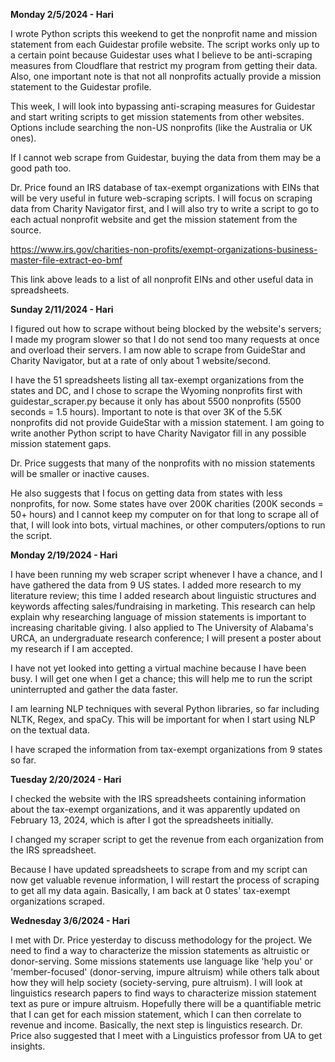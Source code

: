 **Monday 2/5/2024 - Hari**

I wrote Python scripts this weekend to get the nonprofit name and mission statement from each Guidestar profile website. The script works only up to a certain point because Guidestar uses what I believe to be anti-scraping measures from Cloudflare that restrict my program from getting their data. Also, one important note is that not all nonprofits actually provide a mission statement to the Guidestar profile.

This week, I will look into bypassing anti-scraping measures for Guidestar and start writing scripts to get mission statements from other websites. Options include searching the non-US nonprofits (like the Australia or UK ones). 

If I cannot web scrape from Guidestar, buying the data from them may be a good path too.

Dr. Price found an IRS database of tax-exempt organizations with EINs that will be very useful in future web-scraping scripts. I will focus on scraping data from Charity Navigator first, and I will also try to write a script to go to each actual nonprofit website and get the mission statement from the source.

https://www.irs.gov/charities-non-profits/exempt-organizations-business-master-file-extract-eo-bmf

This link above leads to a list of all nonprofit EINs and other useful data in spreadsheets.

**Sunday 2/11/2024 - Hari**

I figured out how to scrape without being blocked by the website's servers; I made my program slower so that I do not send too many requests at once and overload their servers. I am now able to scrape from GuideStar and Charity Navigator, but at a rate of only about 1 website/second. 

I have the 51 spreadsheets listing all tax-exempt organizations from the states and DC, and I chose to scrape the Wyoming nonprofits first with guidestar_scraper.py because it only has about 5500 nonprofits (5500 seconds = 1.5 hours). Important to note is that over 3K of the 5.5K nonprofits did not provide GuideStar with a mission statement. I am going to write another Python script to have Charity Navigator fill in any possible mission statement gaps.

Dr. Price suggests that many of the nonprofits with no mission statements will be smaller or inactive causes. 

He also suggests that I focus on getting data from states with less nonprofits, for now. Some states have over 200K charities (200K seconds = 50+ hours) and I cannot keep my computer on for that long to scrape all of that, I will look into bots, virtual machines, or other computers/options to run the script.

**Monday 2/19/2024 - Hari**

I have been running my web scraper script whenever I have a chance, and I have gathered the data from 9 US states. I added  more research to my literature review; this time I added research about linguistic structures and keywords affecting sales/fundraising in marketing. This research can help explain why researching language of mission statements is important to increasing charitable giving. I also applied to The University of Alabama's URCA, an undergraduate research conference; I will present a poster about my research if I am accepted.

I have not yet looked into getting a virtual machine because I have been busy. I will get one when I get a chance; this will help me to run the script uninterrupted and gather the data faster.

I am learning NLP techniques with several Python libraries, so far including NLTK, Regex, and spaCy. This will be important for when I start using NLP on the textual data.

I have scraped the information from tax-exempt organizations from 9 states so far.

**Tuesday 2/20/2024 - Hari**

I checked the website with the IRS spreadsheets containing information about the tax-exempt organizations, and it was apparently updated on February 13, 2024, which is after I got the spreadsheets initially. 

I changed my scraper script to get the revenue from each organization from the IRS spreadsheet.

Because I have updated spreadsheets to scrape from and my script can now get valuable revenue information, I will restart the process of scraping to get all my data again. Basically, I am back at 0 states' tax-exempt organizations scraped.

**Wednesday 3/6/2024 - Hari**

I met with Dr. Price yesterday to discuss methodology for the project. We need to find a way to characterize the mission statements as altruistic or donor-serving. Some missions statements use language like 'help you' or 'member-focused' (donor-serving, impure altruism) while others talk about how they will help society (society-serving, pure altruism). I will look at linguistics research papers to find ways to characterize mission statement text as pure or impure altruism. Hopefully there will be a quantifiable metric that I can get for each mission statement, which I can then correlate to revenue and income. Basically, the next step is linguistics research. Dr. Price also suggested that I meet with a Linguistics professor from UA to get insights.